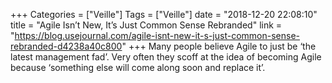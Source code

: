 +++
Categories = ["Veille"]
Tags = ["Veille"]
date = "2018-12-20 22:08:10"
title = "Agile Isn’t New, It’s Just Common Sense Rebranded"
link = "https://blog.usejournal.com/agile-isnt-new-it-s-just-common-sense-rebranded-d4238a40c800"
+++
Many people believe Agile to just be ‘the latest management fad’. Very often they scoff at the idea of becoming Agile because ‘something else will come along soon and replace it’.